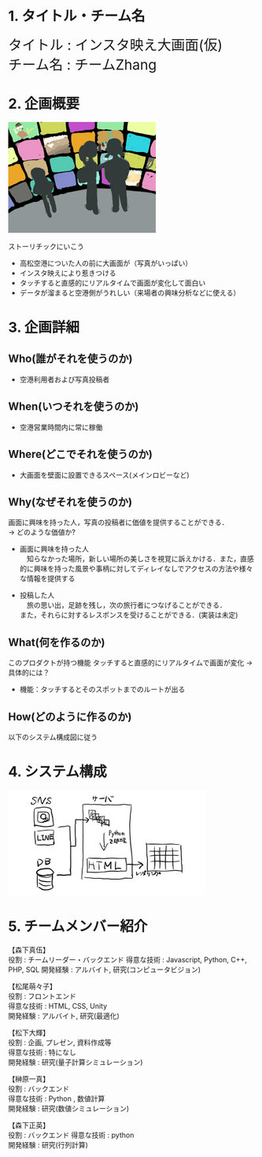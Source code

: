 # 1. タイトル・チーム名
<span style="font-size: 200%">タイトル : インスタ映え大画面(仮) </span>  
<span style="font-size: 200%">チーム名 : チームZhang </span>

# 2. 企画概要
<img src="MATSUO_IMAGE.jpg" width="300">  

ストーリチックにいこう
- 高松空港についた人の前に大画面が（写真がいっぱい）
- インスタ映えにより惹きつける
- タッチすると直感的にリアルタイムで画面が変化して面白い
- データが溜まると空港側がうれしい（来場者の興味分析などに使える）

# 3. 企画詳細
## Who(誰がそれを使うのか)
- 空港利用者および写真投稿者

## When(いつそれを使うのか)
- 空港営業時間内に常に稼働
  
## Where(どこでそれを使うのか)
- 大画面を壁面に設置できるスペース(メインロビーなど)

## Why(なぜそれを使うのか)
画面に興味を持った人，写真の投稿者に価値を提供することができる．  
→ どのような価値か?
- 画面に興味を持った人  
   　知らなかった場所，新しい場所の美しさを視覚に訴えかける．また，直感的に興味を持った風景や事柄に対してディレイなしでアクセスの方法や様々な情報を提供する

- 投稿した人  
    　旅の思い出，足跡を残し，次の旅行者につなげることができる．  
    また，それらに対するレスポンスを受けることができる．(実装は未定)

## What(何を作るのか)
このプロダクトが持つ機能
タッチすると直感的にリアルタイムで画面が変化
→具体的には？
- 機能：タッチするとそのスポットまでのルートが出る

## How(どのように作るのか)
以下のシステム構成図に従う

# 4. システム構成
<img src="system.jpg" width="400"> 

# 5. チームメンバー紹介
【森下真伍】  
役割 : チームリーダー・バックエンド
得意な技術 : Javascript, Python, C++, PHP, SQL
開発経験 : アルバイト, 研究(コンピュータビジョン)

【松尾萌々子】  
役割 : フロントエンド  
得意な技術 : HTML, CSS, Unity  
開発経験 : アルバイト, 研究(最適化)

【松下大輝】  
役割 : 企画, プレゼン, 資料作成等  
得意な技術 : 特になし  
開発経験 : 研究(量子計算シミュレーション) 

【榊原一真】  
役割 : バックエンド  
得意な技術 : Python , 数値計算  
開発経験 : 研究(数値シミュレーション)

【森下正英】  
役割 : バックエンド
得意な技術 : python  
開発経験 : 研究(行列計算)
